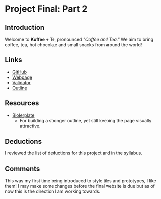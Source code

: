 
# Project Final: Part 2

## Introduction
Welcome to **Koffee + Te**, pronounced *"Coffee and Tea."* We aim to bring coffee, tea, hot chocolate and small snacks from around the world!

## Links
* [GitHub](https://github.com/achance27/project_final2_chance_aliyah)
* [Webpage](http://aliyahchance.com/project_final2_chance_aliyah/)
* [Validator](https://validator.w3.org/unicorn/check?ucn_uri=aliyahchance.com%2Fproject_final2_chance_aliyah%2F&ucn_lang=en&ucn_task=conformance#)
* [Outline](https://gsnedders.html5.org/outliner/process.py)



## Resources
* [Biolerplate](https://github.com/h5bp/html5-boilerplate/blob/master/src/css/main.css#L107-L169)
	* For building a stronger outline, yet still keeping the page visually attractive.

[](https://github.com/jellekralt/Responsive-Tabs)

## Deductions
I reviewed the list of deductions for this project and in the syllabus.

## Comments
This was my first time being introduced to style tiles and prototypes, I like them! I may make some changes before the final website is due but as of now this is the direction I am working towards.
